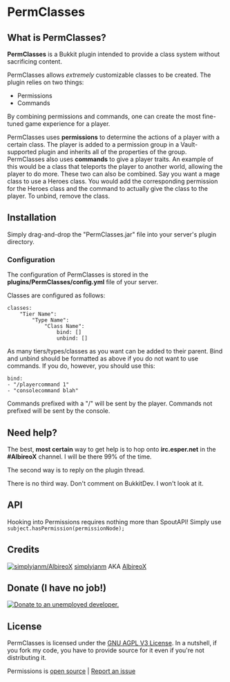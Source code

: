 PermClasses
===========

What is PermClasses?
-----------

**PermClasses** is a Bukkit plugin intended to provide a class system without sacrificing content. 

PermClasses allows _extremely_ customizable classes to be created. The plugin relies on two things:

* Permissions
* Commands

By combining permissions and commands, one can create the most fine-tuned game experience for a player. 

PermClasses uses **permissions** to determine the actions of a player with a certain class. The player is added to a permission group in a Vault-supported plugin and inherits all of the properties of the group. PermClasses also uses **commands** to give a player traits. An example of this would be a class that teleports the player to another world, allowing the player to do more. These two can also be combined. Say you want a mage class to use a Heroes class. You would add the corresponding permission for the Heroes class and the command to actually give the class to the player. To unbind, remove the class.

Installation
-----------

Simply drag-and-drop the "PermClasses.jar" file into your server's plugin directory.

### Configuration

The configuration of PermClasses is stored in the **plugins/PermClasses/config.yml** file of your server.

Classes are configured as follows:

    classes:
        "Tier Name":
            "Type Name":
                "Class Name":
                    bind: []
                    unbind: []

As many tiers/types/classes as you want can be added to their parent. Bind and unbind should be formatted as above if you do not want to use commands. If you do, however, you should use this:

    bind:
    - "/playercommand 1"
    - "consolecommand blah"

Commands prefixed with a "/" will be sent by the player. Commands not prefixed will be sent by the console.

Need help?
-----------

The best, **most certain** way to get help is to hop onto **irc.esper.net** in the **#AlbireoX** channel. I will be there 99% of the time.

The second way is to reply on the plugin thread.

There is no third way. Don't comment on BukkitDev. I won't look at it.

API
-----------

Hooking into Permissions requires nothing more than SpoutAPI! Simply use ```subject.hasPermission(permissionNode);```

Credits
-----------

[![simplyianm/AlbireoX](http://www.gravatar.com/avatar/9c5c3b395c30ab444a71bd0d52ddd73c.png "simplyianm")](http://simplyian.com/)
[simplyianm](http://simplyian.com/) AKA [AlbireoX](http://forums.spout.org/members/albireox.482/)

Donate (I have no job!)
------------
[![Donate to an unemployed developer.](https://www.paypalobjects.com/en_US/i/btn/btn_donate_LG.gif)](https://www.paypal.com/cgi-bin/webscr?cmd=_s-xclick&hosted_button_id=ZFB2YYTVAH6PG)

License
------------
PermClasses is licensed under the [GNU AGPL V3 License](http://www.gnu.org/licenses/agpl.html). In a nutshell, if you fork my code, you have to provide source for it even if you're not distributing it.

Permissions is [open source](http://github.com/simplyianm/PermClasses) | [Report an issue](http://github.com/simplyianm/PermClasses/issues)